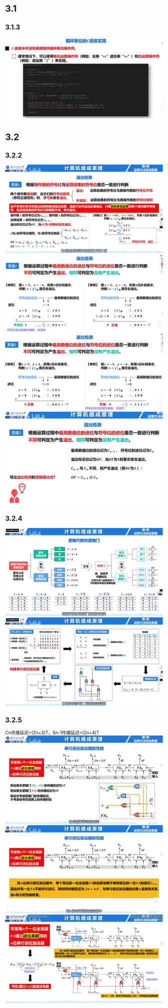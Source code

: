 # 3.1
## 3.1.3
![](../file/img/Pasted%20image%2020250409143359.png)
# 3.2
## 3.2.2
![](../file/img/Pasted%20image%2020250409143024.png)
![](../file/img/Pasted%20image%2020250409143134.png)
![](../file/img/Pasted%20image%2020250409143156.png)
![](../file/img/Pasted%20image%2020250409143217.png)
## 3.2.4
![](../file/img/Pasted%20image%2020250409143234.png)
![](../file/img/Pasted%20image%2020250409143249.png)
## 3.2.5
Cn传播延迟=(2n+3)T，Sn-1传播延迟=(2n+4)T
![](../file/img/Pasted%20image%2020250409161257.png)
![](../file/img/Pasted%20image%2020250409161751.png)
![](../file/img/Pasted%20image%2020250409194532.png)

